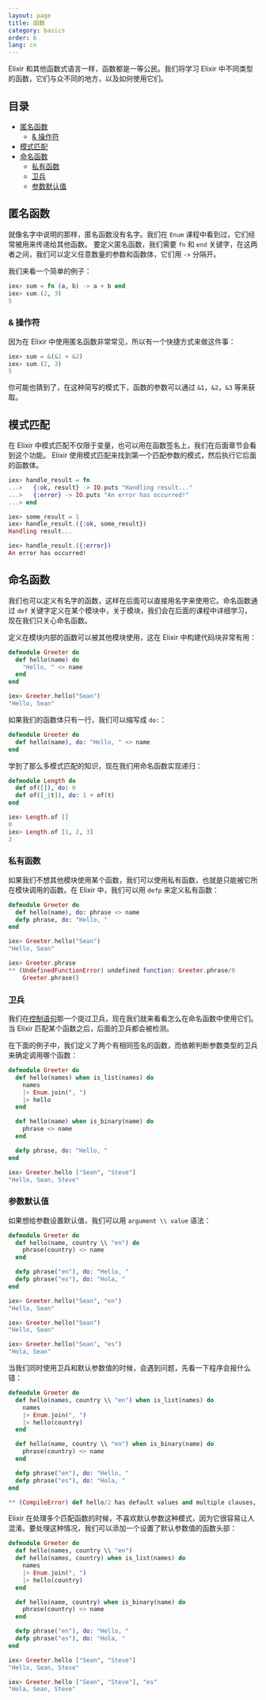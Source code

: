 ```yaml
---
layout: page
title: 函数
category: basics
order: 6
lang: cn
---
```


Elixir 和其他函数式语言一样，函数都是一等公民。我们将学习 Elixir 中不同类型的函数，它们与众不同的地方，以及如何使用它们。

## 目录

- [匿名函数](#section-1)
  - [& 操作符](#section-2)
- [模式匹配](#section-3)
- [命名函数](#section-4)
  - [私有函数](#section-5)
  - [卫兵](#section-6)
  - [参数默认值](#section-7)

## 匿名函数

就像名字中说明的那样，匿名函数没有名字。我们在 `Enum` 课程中看到过，它们经常被用来传递给其他函数。
要定义匿名函数，我们需要 `fn` 和 `end` 关键字，在这两者之间，我们可以定义任意数量的参数和函数体，它们用 `->` 分隔开。

我们来看一个简单的例子：

```elixir
iex> sum = fn (a, b) -> a + b end
iex> sum.(2, 3)
5
```

###  & 操作符

因为在 Elixir 中使用匿名函数非常常见，所以有一个快捷方式来做这件事：

```elixir
iex> sum = &(&1 + &2)
iex> sum.(2, 3)
5
```

你可能也猜到了，在这种简写的模式下，函数的参数可以通过 `&1`，`&2`，`&3` 等来获取。

## 模式匹配

在 Elixir 中模式匹配不仅限于变量，也可以用在函数签名上，我们在后面章节会看到这个功能。
Elixir 使用模式匹配来找到第一个匹配参数的模式，然后执行它后面的函数体。

```elixir
iex> handle_result = fn
...>   {:ok, result} -> IO.puts "Handling result..."
...>   {:error} -> IO.puts "An error has occurred!"
...> end

iex> some_result = 1
iex> handle_result.({:ok, some_result})
Handling result...

iex> handle_result.({:error})
An error has occurred!
```

## 命名函数
我们也可以定义有名字的函数，这样在后面可以直接用名字来使用它。命名函数通过 `def` 关键字定义在某个模块中，关于模块，我们会在后面的课程中详细学习，
现在我们只关心命名函数。

定义在模块内部的函数可以被其他模块使用，这在 Elixir 中构建代码块非常有用：

```elixir
defmodule Greeter do
  def hello(name) do
    "Hello, " <> name
  end
end

iex> Greeter.hello("Sean")
"Hello, Sean"
```

如果我们的函数体只有一行，我们可以缩写成 `do:`：

```elixir
defmodule Greeter do
  def hello(name), do: "Hello, " <> name
end
```

学到了那么多模式匹配的知识，现在我们用命名函数实现递归：

```elixir
defmodule Length do
  def of([]), do: 0
  def of([_|t]), do: 1 + of(t)
end

iex> Length.of []
0
iex> Length.of [1, 2, 3]
3
```

### 私有函数

如果我们不想其他模块使用某个函数，我们可以使用私有函数，也就是只能被它所在模块调用的函数。在 Elixir 中，我们可以用 `defp` 来定义私有函数：

```elixir
defmodule Greeter do
  def hello(name), do: phrase <> name
  defp phrase, do: "Hello, "
end

iex> Greeter.hello("Sean")
"Hello, Sean"

iex> Greeter.phrase
** (UndefinedFunctionError) undefined function: Greeter.phrase/0
    Greeter.phrase()
```

### 卫兵

我们在[控制语句](/control-structures.md)那一个提过卫兵，现在我们就来看看怎么在命名函数中使用它们。当 Elixir 匹配某个函数之后，后面的卫兵都会被检测。

在下面的例子中，我们定义了两个有相同签名的函数，而依赖判断参数类型的卫兵来确定调用哪个函数：

```elixir
defmodule Greeter do
  def hello(names) when is_list(names) do
    names
    |> Enum.join(", ")
    |> hello
  end

  def hello(name) when is_binary(name) do
    phrase <> name
  end

  defp phrase, do: "Hello, "
end

iex> Greeter.hello ["Sean", "Steve"]
"Hello, Sean, Steve"
```

### 参数默认值

如果想给参数设置默认值，我们可以用 `argument \\ value` 语法：

```elixir
defmodule Greeter do
  def hello(name, country \\ "en") do
    phrase(country) <> name
  end

  defp phrase("en"), do: "Hello, "
  defp phrase("es"), do: "Hola, "
end

iex> Greeter.hello("Sean", "en")
"Hello, Sean"

iex> Greeter.hello("Sean")
"Hello, Sean"

iex> Greeter.hello("Sean", "es")
"Hola, Sean"
```

当我们同时使用卫兵和默认参数值的时候，会遇到问题，先看一下程序会报什么错：

```elixir
defmodule Greeter do
  def hello(names, country \\ "en") when is_list(names) do
    names
    |> Enum.join(", ")
    |> hello(country)
  end

  def hello(name, country \\ "en") when is_binary(name) do
    phrase(country) <> name
  end

  defp phrase("en"), do: "Hello, "
  defp phrase("es"), do: "Hola, "
end

** (CompileError) def hello/2 has default values and multiple clauses, define a function head with the defaults
```

Elixir 在处理多个匹配函数的时候，不喜欢默认参数这种模式，因为它很容易让人混淆。要处理这种情况，我们可以添加一个设置了默认参数值的函数头部：

```elixir
defmodule Greeter do
  def hello(names, country \\ "en")
  def hello(names, country) when is_list(names) do
    names
    |> Enum.join(", ")
    |> hello(country)
  end

  def hello(name, country) when is_binary(name) do
    phrase(country) <> name
  end

  defp phrase("en"), do: "Hello, "
  defp phrase("es"), do: "Hola, "
end

iex> Greeter.hello ["Sean", "Steve"]
"Hello, Sean, Steve"

iex> Greeter.hello ["Sean", "Steve"], "es"
"Hola, Sean, Steve"
```
